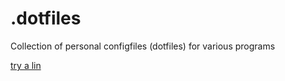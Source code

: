 # .dotfiles
Collection of personal configfiles (dotfiles) for various programs

[try a lin](another.md)
